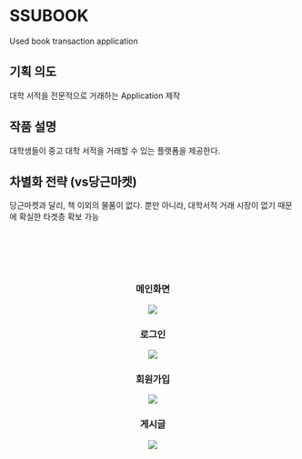 # SSUBOOK
Used book transaction application  

## 기획 의도

대학 서적을 전문적으로 거래하는 Application 제작  

## 작품 설명

대학생들이 중고 대학 서적을 거래할 수 있는 플랫폼을 제공한다.  

## 차별화 전략 (vs당근마켓)

당근마켓과 달리, 책 이외의 물품이 없다. 
뿐만 아니라, 대학서적 거래 시장이 없기 때문에 확실한 타겟층 확보 가능  

<br>
<br>
<br>
<br>
  <h3 align = "center"> 메인화면</h3>
  
  
  <p align="center">
	<img src="https://user-images.githubusercontent.com/65906458/112671428-7c3c3280-8ea5-11eb-8e82-307cb6928c21.png" />
</p>

  <h3 align = "center"> 로그인 </h3>
  
  
  <p align="center">
	<img src="https://user-images.githubusercontent.com/65906458/112672998-8c551180-8ea7-11eb-824b-53405aa8127a.png" />
</p>

  <h3 align = "center"> 회원가입 </h3>
  
  <p align="center">
	<img src="https://user-images.githubusercontent.com/65906458/112672998-8c551180-8ea7-11eb-824b-53405aa8127a.png" />
</p>


  <h3 align = "center"> 게시글 </h3>
  
  <p align="center">
	<img src="https://user-images.githubusercontent.com/65906458/112673325-ee157b80-8ea7-11eb-89b0-2ccce215ebfb.png" />
</p>



